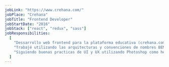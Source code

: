 ```yaml
---
jobLink: "https://www.crehana.com/"
jobPlace: "Crehana"
jobTitle: "Frontend Developer"
jobStartDate: "2016"
jobStack: ["react", "redux", "sass"]
jobResponsibilities:
  [
    "Dessarrollo web frontend para la plataforma educativa (crehana.com)",
    "Trabajé utilizando las arquitecturas y convenciones de nombres BEM/SMACSS para CSS",
    "Siguiendo buenas practicas de UI y UX utilizando Photoshop como herramienta de prototipado",
  ]
---
```

